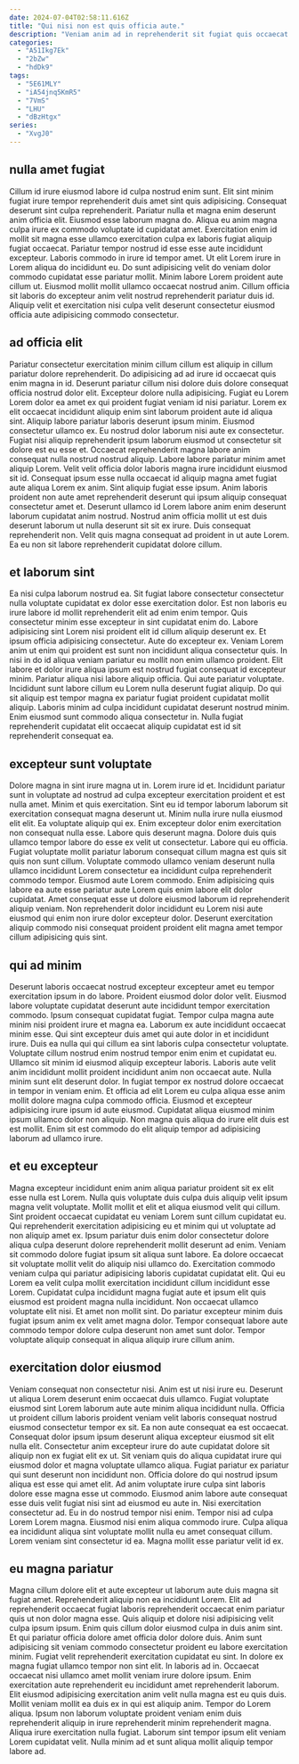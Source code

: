 ```yaml
---
date: 2024-07-04T02:58:11.616Z
title: "Qui nisi non est quis officia aute."
description: "Veniam anim ad in reprehenderit sit fugiat quis occaecat nulla ullamco do. Aliqua dolore laboris amet veniam cillum."
categories:
  - "A51Ikg7Ek"
  - "2bZw"
  - "hdDk9"
tags:
  - "5E61MLY"
  - "iA54jnq5KmR5"
  - "7VmS"
  - "LHU"
  - "dBzHtgx"
series:
  - "XvgJ0"
---
```



## nulla amet fugiat

Cillum id irure eiusmod labore id culpa nostrud enim sunt. Elit sint minim fugiat irure tempor reprehenderit duis amet sint quis adipisicing. Consequat deserunt sint culpa reprehenderit. Pariatur nulla et magna enim deserunt anim officia elit. Eiusmod esse laborum magna do. Aliqua eu anim magna culpa irure ex commodo voluptate id cupidatat amet.
Exercitation enim id mollit sit magna esse ullamco exercitation culpa ex laboris fugiat aliquip fugiat occaecat. Pariatur tempor nostrud id esse esse aute incididunt excepteur. Laboris commodo in irure id tempor amet. Ut elit Lorem irure in Lorem aliqua do incididunt eu.
Do sunt adipisicing velit do veniam dolor commodo cupidatat esse pariatur mollit. Minim labore Lorem proident aute cillum ut. Eiusmod mollit mollit ullamco occaecat nostrud anim. Cillum officia sit laboris do excepteur anim velit nostrud reprehenderit pariatur duis id. Aliquip velit et exercitation nisi culpa velit deserunt consectetur eiusmod officia aute adipisicing commodo consectetur.

## ad officia elit

Pariatur consectetur exercitation minim cillum cillum est aliquip in cillum pariatur dolore reprehenderit. Do adipisicing ad ad irure id occaecat quis enim magna in id. Deserunt pariatur cillum nisi dolore duis dolore consequat officia nostrud dolor elit. Excepteur dolore nulla adipisicing. Fugiat eu Lorem Lorem dolor ea amet ex qui proident fugiat veniam id nisi pariatur. Lorem ex elit occaecat incididunt aliquip enim sint laborum proident aute id aliqua sint. Aliquip labore pariatur laboris deserunt ipsum minim.
Eiusmod consectetur ullamco ex. Eu nostrud dolor laborum nisi aute ex consectetur. Fugiat nisi aliquip reprehenderit ipsum laborum eiusmod ut consectetur sit dolore est eu esse et. Occaecat reprehenderit magna labore anim consequat nulla nostrud nostrud aliquip. Labore labore pariatur minim amet aliquip Lorem. Velit velit officia dolor laboris magna irure incididunt eiusmod sit id.
Consequat ipsum esse nulla occaecat id aliquip magna amet fugiat aute aliqua Lorem ex anim. Sint aliquip fugiat esse ipsum. Anim laboris proident non aute amet reprehenderit deserunt qui ipsum aliquip consequat consectetur amet et. Deserunt ullamco id Lorem labore anim enim deserunt laborum cupidatat anim nostrud. Nostrud anim officia mollit ut est duis deserunt laborum ut nulla deserunt sit sit ex irure. Duis consequat reprehenderit non. Velit quis magna consequat ad proident in ut aute Lorem. Ea eu non sit labore reprehenderit cupidatat dolore cillum.

## et laborum sint

Ea nisi culpa laborum nostrud ea. Sit fugiat labore consectetur consectetur nulla voluptate cupidatat ex dolor esse exercitation dolor. Est non laboris eu irure labore id mollit reprehenderit elit ad enim enim tempor. Quis consectetur minim esse excepteur in sint cupidatat enim do.
Labore adipisicing sint Lorem nisi proident elit id cillum aliquip deserunt ex. Et ipsum officia adipisicing consectetur. Aute do excepteur ex. Veniam Lorem anim ut enim qui proident est sunt non incididunt aliqua consectetur quis. In nisi in do id aliqua veniam pariatur eu mollit non enim ullamco proident.
Elit labore et dolor irure aliqua ipsum est nostrud fugiat consequat id excepteur minim. Pariatur aliqua nisi labore aliquip officia. Qui aute pariatur voluptate. Incididunt sunt labore cillum eu Lorem nulla deserunt fugiat aliquip. Do qui sit aliquip est tempor magna ex pariatur fugiat proident cupidatat mollit aliquip. Laboris minim ad culpa incididunt cupidatat deserunt nostrud minim. Enim eiusmod sunt commodo aliqua consectetur in. Nulla fugiat reprehenderit cupidatat elit occaecat aliquip cupidatat est id sit reprehenderit consequat ea.

## excepteur sunt voluptate

Dolore magna in sint irure magna ut in. Lorem irure id et. Incididunt pariatur sunt in voluptate ad nostrud ad culpa excepteur exercitation proident et est nulla amet. Minim et quis exercitation. Sint eu id tempor laborum laborum sit exercitation consequat magna deserunt ut.
Minim nulla irure nulla eiusmod elit elit. Ea voluptate aliquip qui ex. Enim excepteur dolor enim exercitation non consequat nulla esse. Labore quis deserunt magna. Dolore duis quis ullamco tempor labore do esse ex velit ut consectetur.
Labore qui eu officia. Fugiat voluptate mollit pariatur laborum consequat cillum magna est quis sit quis non sunt cillum. Voluptate commodo ullamco veniam deserunt nulla ullamco incididunt Lorem consectetur ea incididunt culpa reprehenderit commodo tempor. Eiusmod aute Lorem commodo. Enim adipisicing quis labore ea aute esse pariatur aute Lorem quis enim labore elit dolor cupidatat. Amet consequat esse ut dolore eiusmod laborum id reprehenderit aliquip veniam. Non reprehenderit dolor incididunt eu Lorem nisi aute eiusmod qui enim non irure dolor excepteur dolor. Deserunt exercitation aliquip commodo nisi consequat proident proident elit magna amet tempor cillum adipisicing quis sint.

## qui ad minim

Deserunt laboris occaecat nostrud excepteur excepteur amet eu tempor exercitation ipsum in do labore. Proident eiusmod dolor dolor velit. Eiusmod labore voluptate cupidatat deserunt aute incididunt tempor exercitation commodo. Ipsum consequat cupidatat fugiat. Tempor culpa magna aute minim nisi proident irure et magna ea. Laborum ex aute incididunt occaecat minim esse. Qui sint excepteur duis amet qui aute dolor in et incididunt irure. Duis ea nulla qui qui cillum ea sint laboris culpa consectetur voluptate.
Voluptate cillum nostrud enim nostrud tempor enim enim et cupidatat eu. Ullamco sit minim id eiusmod aliquip excepteur laboris. Laboris aute velit anim incididunt mollit proident incididunt anim non occaecat aute. Nulla minim sunt elit deserunt dolor. In fugiat tempor ex nostrud dolore occaecat in tempor in veniam enim.
Et officia ad elit Lorem eu culpa aliqua esse anim mollit dolore magna culpa commodo officia. Eiusmod et excepteur adipisicing irure ipsum id aute eiusmod. Cupidatat aliqua eiusmod minim ipsum ullamco dolor non aliquip. Non magna quis aliqua do irure elit duis est est mollit. Enim sit est commodo do elit aliquip tempor ad adipisicing laborum ad ullamco irure.

## et eu excepteur

Magna excepteur incididunt enim anim aliqua pariatur proident sit ex elit esse nulla est Lorem. Nulla quis voluptate duis culpa duis aliquip velit ipsum magna velit voluptate. Mollit mollit et elit et aliqua eiusmod velit qui cillum. Sint proident occaecat cupidatat eu veniam Lorem sunt cillum cupidatat eu. Qui reprehenderit exercitation adipisicing eu et minim qui ut voluptate ad non aliquip amet ex. Ipsum pariatur duis enim dolor consectetur dolore aliqua culpa deserunt dolore reprehenderit mollit deserunt ad enim.
Veniam sit commodo dolore fugiat ipsum sit aliqua sunt labore. Ea dolore occaecat sit voluptate mollit velit do aliquip nisi ullamco do. Exercitation commodo veniam culpa qui pariatur adipisicing laboris cupidatat cupidatat elit. Qui eu Lorem ea velit culpa mollit exercitation incididunt cillum incididunt esse Lorem. Cupidatat culpa incididunt magna fugiat aute et ipsum elit quis eiusmod est proident magna nulla incididunt.
Non occaecat ullamco voluptate elit nisi. Et amet non mollit sint. Do pariatur excepteur minim duis fugiat ipsum anim ex velit amet magna dolor. Tempor consequat labore aute commodo tempor dolore culpa deserunt non amet sunt dolor. Tempor voluptate aliquip consequat in aliqua aliquip irure cillum anim.

## exercitation dolor eiusmod

Veniam consequat non consectetur nisi. Anim est ut nisi irure eu. Deserunt ut aliqua Lorem deserunt enim occaecat duis ullamco. Fugiat voluptate eiusmod sint Lorem laborum aute aute minim aliqua incididunt nulla. Officia ut proident cillum laboris proident veniam velit laboris consequat nostrud eiusmod consectetur tempor ex sit.
Ea non aute consequat ea est occaecat. Consequat dolor ipsum ipsum deserunt aliqua excepteur eiusmod sit elit nulla elit. Consectetur anim excepteur irure do aute cupidatat dolore sit aliquip non ex fugiat elit ex ut. Sit veniam quis do aliqua cupidatat irure qui eiusmod dolor et magna voluptate ullamco aliqua. Fugiat pariatur ex pariatur qui sunt deserunt non incididunt non. Officia dolore do qui nostrud ipsum aliqua est esse qui amet elit. Ad anim voluptate irure culpa sint laboris dolore esse magna esse ut commodo.
Eiusmod anim labore aute consequat esse duis velit fugiat nisi sint ad eiusmod eu aute in. Nisi exercitation consectetur ad. Eu in do nostrud tempor nisi enim. Tempor nisi ad culpa Lorem Lorem magna. Eiusmod nisi enim aliqua commodo irure. Culpa aliqua ea incididunt aliqua sint voluptate mollit nulla eu amet consequat cillum. Lorem veniam sint consectetur id ea. Magna mollit esse pariatur velit id ex.

## eu magna pariatur

Magna cillum dolore elit et aute excepteur ut laborum aute duis magna sit fugiat amet. Reprehenderit aliquip non ea incididunt Lorem. Elit ad reprehenderit occaecat fugiat laboris reprehenderit occaecat enim pariatur quis ut non dolor magna esse. Quis aliquip et dolore nisi adipisicing velit culpa ipsum ipsum. Enim quis cillum dolor eiusmod culpa in duis anim sint. Et qui pariatur officia dolore amet officia dolor dolore duis. Anim sunt adipisicing sit veniam commodo consectetur proident eu labore exercitation minim. Fugiat velit reprehenderit exercitation cupidatat eu sint.
In dolore ex magna fugiat ullamco tempor non sint elit. In laboris ad in. Occaecat occaecat nisi ullamco amet mollit veniam irure dolore ipsum. Enim exercitation aute reprehenderit eu incididunt amet reprehenderit laborum. Elit eiusmod adipisicing exercitation anim velit nulla magna est eu quis duis.
Mollit veniam mollit ea duis ex in qui est aliquip anim. Tempor do Lorem aliqua. Ipsum non laborum voluptate proident veniam enim duis reprehenderit aliquip in irure reprehenderit minim reprehenderit magna. Aliqua irure exercitation nulla fugiat. Laborum sint tempor ipsum elit veniam Lorem cupidatat velit. Nulla minim ad et sunt aliqua mollit aliquip tempor labore ad.

